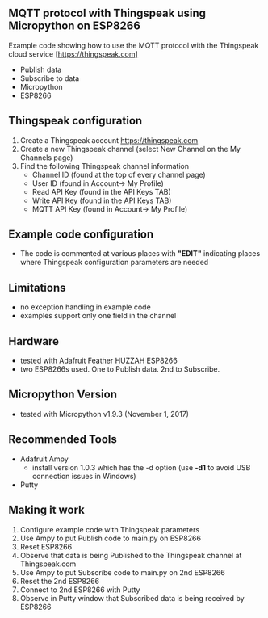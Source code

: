 ## MQTT protocol with Thingspeak using Micropython on ESP8266
Example code showing how to use the MQTT protocol with the Thingspeak cloud service [https://thingspeak.com]

* Publish data
* Subscribe to data
* Micropython
* ESP8266

## Thingspeak configuration
1. Create a Thingspeak account https://thingspeak.com
1. Create a new Thingspeak channel (select New Channel on the My Channels page)
1. Find the following Thingspeak channel information
    * Channel ID (found at the top of every channel page)
    * User ID (found in Account-> My Profile)
    * Read API Key (found in the API Keys TAB)
    * Write API Key (found in the API Keys TAB)
    * MQTT API Key (found in Account-> My Profile)

## Example code configuration
* The code is commented at various places with **"EDIT"** indicating places where Thingspeak configuration
parameters are needed 

## Limitations
* no exception handling in example code
* examples support only one field in the channel

## Hardware
* tested with Adafruit Feather HUZZAH ESP8266
* two ESP8266s used.  One to Publish data.  2nd to Subscribe.

## Micropython Version
* tested with Micropython v1.9.3 (November 1, 2017)

## Recommended Tools
* Adafruit Ampy
    * install version 1.0.3 which has the -d option (use **-d1** to avoid USB connection issues in Windows)
* Putty

## Making it work
1. Configure example code with Thingspeak parameters
1. Use Ampy to put Publish code to main.py on ESP8266
1. Reset ESP8266
1. Observe that data is being Published to the Thingspeak channel at Thingspeak.com
1. Use Ampy to put Subscribe code to main.py on 2nd ESP8266
1. Reset the 2nd ESP8266
1. Connect to 2nd ESP8266 with Putty
1. Observe in Putty window that Subscribed data is being received by ESP8266







